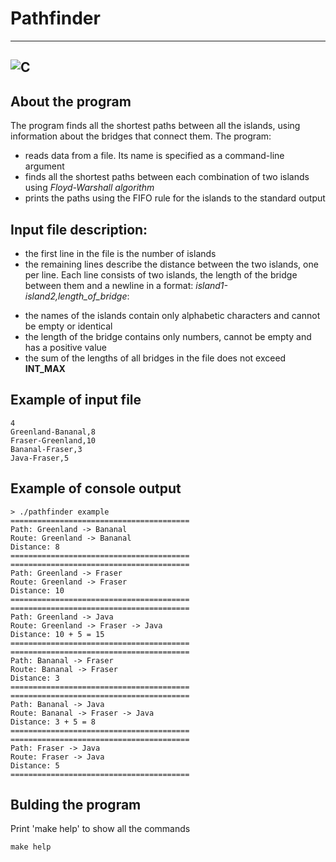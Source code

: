 # Pathfinder
----
![C](https://img.shields.io/badge/c-%2300599C.svg?style=for-the-badge&logo=c&logoColor=white)
----

## About the program
The program finds all the shortest paths between all the islands, using information
about the bridges that connect them. The program:
 * reads data from a file. Its name is specified as a command-line argument
 * finds all the shortest paths between each combination of two islands using *Floyd-Warshall algorithm*
 * prints the paths using the FIFO rule for the islands to the standard output

## Input file description:
 * the first line in the file is the number of islands
 * the remaining lines describe the distance between the two islands, one per line. Each line consists of two islands, the length of the bridge between them and a newline in a format: *island1-island2,length_of_bridge*:
 - the names of the islands contain only alphabetic characters and cannot be empty or identical
 - the length of the bridge contains only numbers, cannot be empty and has a positive value
 - the sum of the lengths of all bridges in the file does not exceed **INT_MAX**

## Example of input file
```
4
Greenland-Bananal,8
Fraser-Greenland,10
Bananal-Fraser,3
Java-Fraser,5
```


## Example of console output
```
> ./pathfinder example
========================================
Path: Greenland -> Bananal
Route: Greenland -> Bananal
Distance: 8
========================================
========================================
Path: Greenland -> Fraser
Route: Greenland -> Fraser
Distance: 10
========================================
========================================
Path: Greenland -> Java
Route: Greenland -> Fraser -> Java
Distance: 10 + 5 = 15
========================================
========================================
Path: Bananal -> Fraser
Route: Bananal -> Fraser
Distance: 3
========================================
========================================
Path: Bananal -> Java
Route: Bananal -> Fraser -> Java
Distance: 3 + 5 = 8
========================================
========================================
Path: Fraser -> Java
Route: Fraser -> Java
Distance: 5
========================================
```

## Bulding the program
Print 'make help' to show all the commands
```shell
make help
```
